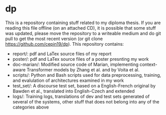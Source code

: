 # dp

This is a repository containing stuff related to my diploma thesis. If you are reading this file offline (on an attached CD), it is possible that some stuff was updated, please move the repository to a writeable medium and do git pull to get the most recent version (or git clone https://github.com/cepin19/dp).
This repository contains:
* report/: pdf and LaTex source files of my report
* poster/: pdf and LaTex source files of a poster presnting my work
* doc-marian/: Modified source code of Marian, implementing context-aware Transformer models by Zhang et al. and by Voita et al.
* scripts/: Python and Bash scripts used for data preprocessing, training, and evalulation of architectures examined in my work
* test_set/: A discourse test set, based on a English-French original by Bawden et al., translated into English-Czech and extended
* logs/: Training logs, translations of dev and test sets generated of several of the systems, other stuff that does not belong into any of the categories above
  

